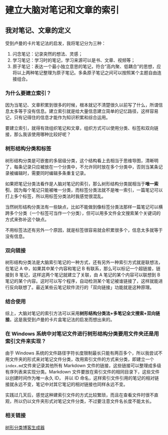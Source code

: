 # 建立大脑对笔记和文章的索引

## 我对笔记、文章的定义

受到卢曼的卡片笔记法的启发，我将笔记分为三种：

1. 闪念笔记：记录突然的想法、灵感；
2. 学习笔记：学习时的笔记，学习来源可以是书、文章、视频等；
3. 原子笔记：表达一个最小独立意思的笔记，符合“高内聚、低耦合”的思想，应将以上两种笔记整理为原子笔记。多条原子笔记之间可以按照某个主题自由连接组合。

### 为什么要建立索引？

因为当笔记、文章积累到很多的时候，根本就记不清楚很久以前写了什么，所谓信息太多等于没有信息。建立索引就是给大量信息建立简单的记忆路径，这样容易记，只有记得住的信息才能作为知识积累和综合运用。

要建立索引，就得有效组织笔记和文章，组织方式可以使用分类、标签和双向链接，那么我该使用哪种比较好呢？

### 树形结构分类和标签

树形结构分类是可嵌套的多层级分类，这个结构看上去相当于思维导图，清晰明了，每条记录只应被放在一个分类中，不允许同时放在多个分类中，否则当某条记录被编辑时，需要同时编辑多条重复记录。

如果把笔记分类法看作是人脑对笔记的索引，那么树形结构分类就相当于**唯一索引**，因为每个笔记只能被唯一分类，而标签分类法就不是唯一索引，一篇笔记可以打上多个标签，所以用标签分类法时我感觉很混乱。

当然树形结构分类法有一些缺点，比如不能做到像标签分类法那样一篇笔记可以横跨多个分类（一个标签可当作一个分类），但可以用多文件全文搜索某个关键词的方式来弥补这个缺点。

不用标签法还有另外一个原因，就是标签很容易就会积累很多个，信息太多就等于没有信息。

### 双向链接

树形结构分类法是大脑索引笔记的一种方式，还有另外一种索引方式就是联想法，在笔记 A 中，如果其中某个内容和笔记 B 有联系，那么可以标记一个超链接，链接到 B 笔记，这样这两个笔记就建立了关联，由 A 笔记的某个内容可以联想到 B 笔记的某个内容。这时可以写个程序，自动检测某个笔记被谁链接了，这样就能进行反向联想了。最近某些云笔记软件流行的「双向链接」功能就是这种原理。

### 结合使用

综上，大脑对笔记的索引方法可以采用**树形结构分类法+多笔记全文搜索+双向链接**。这是我受到卢曼的卡片盒笔记法的启发而想出来的。

### 在 Windows 系统中对笔记文件进行树形结构分类要用文件夹还是用索引文件来实现？

由于 Windows 系统的文件路径字符长度限制最长只能有两百多个，所以我尝试不用文件夹的形式来对笔记文件分类，改用索引文件的方式来分类，即建立一个`index.md`文件来记录其他所有 Markdown 文件的链接，这些链接可以整理成多级有序列表来实现分类。Markdown 文件要放在索引文件的相同目录下，这些文件以创建时间作为唯一永久 ID， 并以 ID 命名，这样索引文件引用的笔记的相对链接就永远不变，笔记中对其它笔记的相对链接也同样永远不变。

实践过几天后，感觉这种建索引文件的方式比较繁琐，而且在查看文件时很不直观，所以仍以文件夹形式对笔记文件分类，不过要注意文件名长度不能太长。

### 相关链接

[树形分类博客生成器](https://ciyuanhuixing.com/20211019-1943/)

